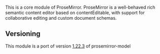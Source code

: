 This is a core module of ProseMirror. ProseMirror is a well-behaved rich semantic content editor based on contentEditable, 
with support for collaborative editing and custom document schemas.

## Versioning
This module is a port of version [1.22.3](https://github.com/ProseMirror/prosemirror-model/releases/tag/1.22.3)
  of prosemirror-model
